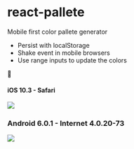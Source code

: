 # react-pallete

Mobile first color pallete generator

- Persist with localStorage
- Shake event in mobile browsers
- Use range inputs to update the colors

🎉

#### iOS 10.3 - Safari

![](./screenshots/iphone6-ios-10.3.png|width=200)

### Android 6.0.1 - Internet 4.0.20-73

![](./screenshots/samsungs7egde-android-6.0.1.png|width=200)
